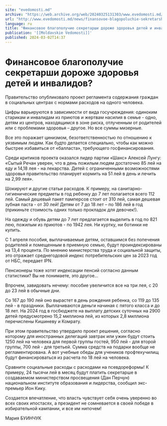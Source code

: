 ```yaml
---
site: "evedomosti.md"
archive: "https://web.archive.org/web/20240325131303/www.evedomosti.md/news/finansovoe-blagopoluchie-sekretarshi-dorozhe-zdorovya-detej"
url: "http://www.evedomosti.md/news/finansovoe-blagopoluchie-sekretarshi-dorozhe-zdorovya-detej"
language: ru
title: "Финансовое благополучие секретарши дороже здоровья детей и инвалидов?"
publication: '[[Moldavskie Vedomosti]]'
published: 2024-03-02T14:37
---
```


# Финансовое благополучие секретарши дороже здоровья детей и инвалидов?

Правительство опубликовало проект регламента содержания граждан в социальных центрах с нормами расходов на одного человека.

Цифры варьируются в зависимости от вида госучреждения: одиноким старикам и инвалидам из приютов и жертвам насилия в семье - одно, детям из центров, находящимся в зоне риска, отлученным от родителей или с проблемами здоровья – другое. Но все суммы мизерные.

Все это поражает цинизмом, безответственностью по отношению к уязвимым людям. Как будто делается специально, чтобы как можно быстрее избавиться от «балласта», требующего госфинансирования.

Среди критиков проекта оказался лидер партии «Шанс» Алексей Лунгу: «Сытый Речан уверен, что в день пожилым людям достаточно 85 лей на еду и 14,18 лея - на лекарства. Детей с ограниченными возможностями здоровья правительство планирует кормить на 51 лей в день и лечить на 2,99 лея».

Шокируют и другие статьи расходов. К примеру, на санитарно-гигиенические предметы в год ребенку до 7 лет полагается всего 112 лей. Самый дешевый пакет памперсов стоит от 310 лей, самая дешевая зубная паста - от 30 лей! Детям от 7 до 18 лет – по 186 лей в год (прикиньте стоимость одних только прокладок для девочек!).

На одежду и обувь детям до 7 лет предлагается выделить в год по 821 лею, пожилым из приютов - по 1942 лея. Ни куртку, ни ботинки не купить.

С 1 апреля пособия, выплачиваемые детям, оставшимся без попечения родителей и помещенным в приемную семью, будут проиндексированы на 13,4 процента. По мнению министерства труда и социальной защиты, это отражает среднегодовой индекс потребительских цен за 2023 год от НБС, передает IPN.

Пенсионеры тоже хотят индексации пенсий согласно данным статистики? Вы не понимаете, это другое…

Впрочем, завидовать нечему: пособие увеличится все на три лея, с 20 до 23 лей в обычные дни.

Со 167 до 190 лей оно вырастет в день рождения ребенка, со 119 до 135 лей - в праздники. Выплачиваются деньги начиная с пятого класса и до 18 лет. На 2024 год в госбюджете на выплату детских суточных на 2900 детей предусмотрено 15,2 миллиона лей, из которых 2,8 миллиона перечислены Кишиневу и Комрату.

При этом правительство утвердило проект решения, согласно которому для иностранных делегаций завтрак или ужин будут стоить 1250 лей на человека для первой группы гостей, 950 лей - для второй группы, 700 лей - для третьей. Сумма средств на подарки вообще не регламентирована. А вот учебные обеды для учеников профтехучилищ будут финансироваться из расчета по 18 лей на человека.

Сравните социальные расходы с расходами на псевдореформы! К примеру, 24 тысячи лей в месяц будут платить секретарше в создаваемом министерством просвещения (Дан Перчун) национальном институте образования и лидерства, сообщил экс-премьер Ион Кику.

Создается впечатление, что власть чувствует себя очень уверенно во всех своих ипостасях, а президент не сомневается в своей победе в избирательной кампании, и все им нипочем!

Мария БУИНЧУК